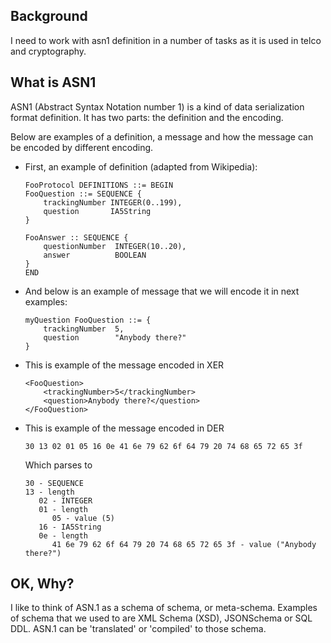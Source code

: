 ## Background

I need to work with asn1 definition in a number of tasks as it is used in telco and cryptography.

## What is ASN1

ASN1 (Abstract Syntax Notation number 1) is a kind of data serialization format definition.
It has two parts: the definition and the encoding.

Below are examples of a definition, a message and how the message can be encoded by different encoding.

* First, an example of definition (adapted from Wikipedia):
    ```
    FooProtocol DEFINITIONS ::= BEGIN
    FooQuestion ::= SEQUENCE {
        trackingNumber INTEGER(0..199),
        question       IA5String
    }

    FooAnswer :: SEQUENCE {
        questionNumber  INTEGER(10..20),
        answer          BOOLEAN
    }
    END
    ```

* And below is an example of message that we will encode it in next examples:
    ```
    myQuestion FooQuestion ::= {
        trackingNumber  5,
        question        "Anybody there?"
    }
    ```

* This is example of the message encoded in XER
    ```
    <FooQuestion>
        <trackingNumber>5</trackingNumber>
        <question>Anybody there?</question>
    </FooQuestion>
    ```

* This is example of the message encoded in DER
    ```
    30 13 02 01 05 16 0e 41 6e 79 62 6f 64 79 20 74 68 65 72 65 3f
    ```

  Which parses to
    ```
    30 - SEQUENCE
    13 - length
       02 - INTEGER
       01 - length
          05 - value (5)
       16 - IA5String
       0e - length
          41 6e 79 62 6f 64 79 20 74 68 65 72 65 3f - value ("Anybody there?")
    ```

## OK, Why?

I like to think of ASN.1 as a schema of schema, or meta-schema.
Examples of schema that we used to are XML Schema (XSD), JSONSchema or SQL DDL.
ASN.1 can be 'translated' or 'compiled' to those schema.
